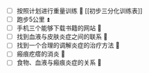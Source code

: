 - [ ] 按照计划进行重量训练 🔺 [[初步三分化训练表]]
- [ ] 跑步5公里 ⏫ 
- [ ] 手机三个能够下载书籍的网站 🔼 
- [ ] 找到血液与皮肤炎症之间的联系 🔼 
- [ ] 找到一个合理的调解炎症的治疗方法 🔼 
- [ ] 瘢痕疙瘩的消炎 🔼 
- [ ] 食物、血液与瘢痕炎症的关系 🔼 